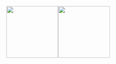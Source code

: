 
<img align="" height="137px" src="https://github-readme-stats.vercel.app/api?username=justsoleo&hide_title=true&hide_border=true&show_icons=true&include_all_commits=true&line_height=21&bg_color=0,EC6C6C,FFD479,FFFC79,73FA79&theme=graywhite&locale=cn"/><img align="" height="137px" src="https://github-readme-stats.vercel.app/api/top-langs/?username=justsoleo&hide_title=true&hide_border=true&layout=compact&bg_color=0,73FA79,73FDFF,D783FF&theme=graywhite&locale=cn"/>
